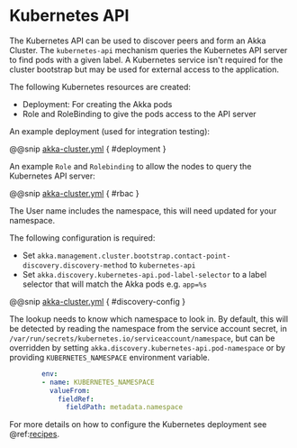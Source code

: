 # Kubernetes API

The Kubernetes API can be used to discover peers and form an Akka Cluster. The `kubernetes-api`
mechanism queries the Kubernetes API server to find pods with a given label. A Kubernetes service isn't required
for the cluster bootstrap but may be used for external access to the application.

The following Kubernetes resources are created:

* Deployment: For creating the Akka pods
* Role and RoleBinding to give the pods access to the API server

An example deployment (used for integration testing):

@@snip [akka-cluster.yml](/integration-test/kubernetes-api/kubernetes/akka-cluster.yml) { #deployment }

An example `Role` and `Rolebinding` to allow the nodes to query the Kubernetes API server:

@@snip [akka-cluster.yml](/integration-test/kubernetes-api/kubernetes/akka-cluster.yml) { #rbac }

The User name includes the namespace, this will need updated for your namespace.

The following configuration is required:

* Set `akka.management.cluster.bootstrap.contact-point-discovery.discovery-method` to `kubernetes-api`
* Set `akka.discovery.kubernetes-api.pod-label-selector` to a label selector that will match the Akka pods e.g. `app=%s`

@@snip [akka-cluster.yml](/integration-test/kubernetes-api/src/main/resources/application.conf) { #discovery-config }

The lookup needs to know which namespace to look in. By default, this will be detected by reading the namespace
from the service account secret, in `/var/run/secrets/kubernetes.io/serviceaccount/namespace`, but can be overridden by
setting `akka.discovery.kubernetes-api.pod-namespace` or by providing `KUBERNETES_NAMESPACE` environment variable.

```yaml
        env:
        - name: KUBERNETES_NAMESPACE
          valueFrom:
            fieldRef:
              fieldPath: metadata.namespace
```

For more details on how to configure the Kubernetes deployment see @ref:[recipes](recipes.md).

